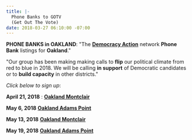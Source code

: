 ```yaml
---
title: |-
  Phone Banks to GOTV
  (Get Out The Vote)
date: 2018-03-27 06:10:00 -07:00
---
```


**PHONE BANKS in OAKLAND**:
"The [**Democracy Action**](https://demaction.us/) network **Phone Bank** listings for **Oakland**."

"Our group has been making making calls to **flip** our political climate from red to blue in 2018.  We will be calling **in support** of Democratic candidates or to **build capacity** in other districts."

*Click below to sign up*:

**April 21, 2018** :
[**Oakland Montclair**](https://www.eventbrite.com/e/east-bay-oaklandmontclair-phone-bank-tickets-43534348408?ref=wpevent)

**May 6, 2018**
[**Oakland Adams Point**](https://www.eventbrite.com/e/east-bay-oaklandadams-point-phone-bank-tickets-43534424636?ref=wpevent) 

**May 13, 2018**
[**Oakland Montclair**](https://www.eventbrite.com/e/east-bay-oaklandmontclair-phone-bank-tickets-43534374486?ref=wpevent)

**May 19, 2018**
[**Oakland Adams Point**](https://www.eventbrite.com/e/east-bay-oaklandadams-point-phone-bank-tickets-43534439681?ref=wpevent)

 
